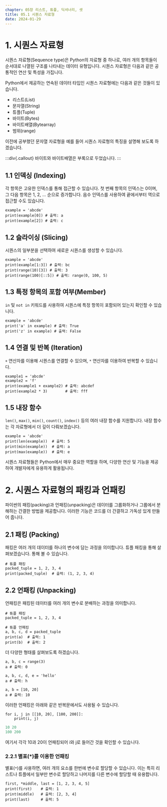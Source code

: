 ```yaml
---
chapter: 05장 리스트, 튜플, 딕셔너리, 셋
title: 05.1 시퀀스 자료형
date: 2024-01-29
---
```


# 1. 시퀀스 자료형

시퀀스 자료형(Sequence type)은 Python의 자료형 중 하나로, 여러 개의 항목들이 순서대로 나열된 구조를 나타내는 데이터 유형입니다. 시퀀스 자료형은 다음과 같은 공통적인 연산 및 특성을 가집니다.

Python에서 제공하는 연속된 데이터 타입인 시퀀스 자료형에는 다음과 같은 것들이 있습니다.

- 리스트(List)
- 문자열(String)
- 튜플(Tuple)
- 바이트(Bytes)
- 바이트배열(Bytearray)
- 범위(range)

이전에 공부했던 문자열 자료형을 예를 들어 시퀀스 자료형의 특징을 설명해 보도록 하겠습니다.

:::div{.callout}
바이트와 바이트배열은 부록으로 두었습니다.
:::

## 1.1 인덱싱 (Indexing)

각 항목은 고유한 인덱스를 통해 접근할 수 있습니다. 첫 번째 항목의 인덱스는 0이며, 그 다음 항목은 1, 2, ... 순으로 증가합니다. 음수 인덱스를 사용하여 끝에서부터 역으로 접근할 수도 있습니다.

```python-exec
example = 'abcde'
print(example[0]) # 출력: a
print(example[2]) # 출력: c
```

## 1.2 슬라이싱 (Slicing)

시퀀스의 일부분을 선택하여 새로운 시퀀스를 생성할 수 있습니다.

```python-exec
example = 'abcde'
print(example[1:3]) # 출력: bc
print(range(10)[3]) # 출력: 3
print(range(100)[::5]) # 출력: range(0, 100, 5)
```

## 1.3 특정 항목의 포함 여부(Member)

`in` 및 `not in` 키워드를 사용하여 시퀀스에 특정 항목이 포함되어 있는지 확인할 수 있습니다.

```python-exec
example = 'abcde'
print('a' in example) # 출력: True
print('z' in example) # 출력: False
```

## 1.4 연결 및 반복 (Iteration)

`+` 연산자를 이용해 시퀀스를 연결할 수 있으며, `*` 연산자를 이용하여 반복할 수 있습니다.

```python-exec
example1 = 'abcde'
example2 = 'f'
print(example1 + example2) # 출력: abcdef
print(example2 * 3)        # 출력: fff
```

## 1.5 내장 함수

`len()`, `max()`, `min()`, `count()`, `index()` 등의 여러 내장 함수를 지원합니다. 내장 함수는 각 자료형에서 더 깊이 다뤄보겠습니다.

```python-exec
example = 'abcde'
print(len(example))  # 출력: 5
print(min(example))  # 출력: a
print(max(example))  # 출력: e
```

시퀀스 자료형들은 Python에서 매우 중요한 역할을 하며, 다양한 연산 및 기능을 제공하여 개발자에게 유용하게 활용됩니다.

# 2. 시퀀스 자료형의 패킹과 언패킹

파이썬의 패킹(packing)과 언패킹(unpacking)은 데이터를 그룹화하거나 그룹에서 분해하는 간결한 방법을 제공합니다. 이러한 기능은 코드를 더 간결하고 가독성 있게 만들어 줍니다.

## 2.1 패킹 (Packing)

패킹은 여러 개의 데이터를 하나의 변수에 담는 과정을 의미합니다. 튜플 패킹을 통해 살펴보겠습니다. 통해 볼 수 있습니다.

```python-exec
# 튜플 패킹
packed_tuple = 1, 2, 3, 4
print(packed_tuple)  # 출력: (1, 2, 3, 4)
```

## 2.2 언패킹 (Unpacking)

언패킹은 패킹된 데이터를 여러 개의 변수로 분배하는 과정을 의미합니다.

```python-exec
# 튜플 패킹
packed_tuple = 1, 2, 3, 4

# 튜플 언패킹
a, b, c, d = packed_tuple
print(a)  # 출력: 1
print(b)  # 출력: 2
```

더 다양한 형태를 살펴보도록 하겠습니다.

```python-exec
a, b, c = range(3)
a # 출력: 0
```

```python-exec
a, b, c, d, e = 'hello'
a # 출력: h
```

```python-exec
a, b = [10, 20]
a # 출력: 10
```

이러한 언패킹은 아래와 같은 반복문에서도 사용될 수 있습니다.

```python-exec
for i, j in [[10, 20], [100, 200]]:
    print(i, j)
```

```python
10 20
100 200
```

여기서 각각 10과 20이 언패킹되어 i와 j로 들어간 것을 확인할 수 있습니다.

### 2.2.1 별표(\*)를 이용한 언패킹

별표(`*`)를 사용하면, 여러 개의 요소를 한번에 변수로 할당할 수 있습니다. 이는 특히 리스트나 튜플에서 일부만 변수로 할당하고 나머지를 다른 변수에 할당할 때 유용합니다.

```python-exec
first, *middle, last = [1, 2, 3, 4, 5]
print(first)    # 출력: 1
print(middle)   # 출력: [2, 3, 4]
print(last)     # 출력: 5
```
